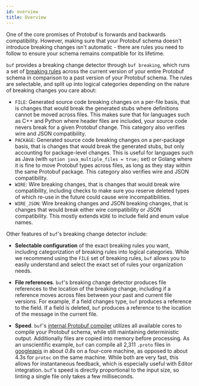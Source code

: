 ```yaml
---
id: overview
title: Overview
---
```


One of the core promises of Protobuf is forwards and backwards compatibility. However, making
sure that your Protobuf schema doesn't introduce breaking changes isn't automatic - there are
rules you need to follow to ensure your schema remains compatible for its lifetime.

`buf` provides a breaking change detector through `buf breaking`, which runs a set of
[breaking rules](rules.md) across the current version of your entire Protobuf schema in comparison
to a past version of your Protobuf schema. The rules are selectable, and split up into logical
categories depending on the nature of breaking changes you care about:

  - `FILE`: Generated source code breaking changes on a per-file basis, that is changes that
    would break the generated stubs where definitions cannot be moved across files. This makes
    sure that for languages such as C++ and Python where header files are included, your source
    code nevers break for a given Protobuf change. This category also verifies wire and JSON
    compatibility.
  - `PACKAGE`: Generated source code breaking changes on a per-package basis, that is changes that
    would break the generated stubs, but only accounting for package-level changes. This is useful
    for languages such as Java (with `option java_multiple_files = true;` set) or Golang where it
    is fine to move Protobuf types across files, as long as they stay within the same Protobuf package.
    This category also verifies wire and JSON compatibility.
  - `WIRE`: Wire breaking changes, that is changes that would break wire compatibility, including
    checks to make sure you reserve deleted types of which re-use in the future could cause
    wire incompatibilities.
  - `WIRE_JSON`: Wire breaking changes and JSON breaking changes, that is changes that would break
    either wire compatibility or JSON compatibility. This mostly extends `WIRE` to include field and
    enum value names.

Other features of `buf`'s breaking change detector include:

- **Selectable configuration** of the exact breaking rules you want, including categorization of breaking
  rules into logical categories. While we recommend using the `FILE` set of breaking rules, `buf` allows
  you to easily understand and select the exact set of rules your organization needs.

- **File references**. `buf`'s breaking change detector produces file references to the
  location of the breaking change, including if a reference moves across files between your
  past and current file versions. For example, if a field changes type, `buf` produces
  a reference to the field. If a field is deleted, `buf` produces a reference to the location
  of the message in the current file.

- **Speed**. `buf`'s [internal Protobuf compiler](../build/internal-compiler.md) utilizes all
  available cores to compile your Protobuf schema, while still maintaining deterministic output. Additionally files
  are copied into memory before processing. As an unscientific example, `buf` can compile all 2,311 `.proto` files in
  [googleapis](https://github.com/googleapis/googleapis) in about *0.8s* on a four-core machine, as opposed
  to about 4.3s for `protoc` on the same machine. While both are very fast, this allows for instantaneous feedback,
  which is especially useful with Editor integration. `buf`'s speed is directly proportional to the input size, so
  linting a single file only takes a few milliseconds.

